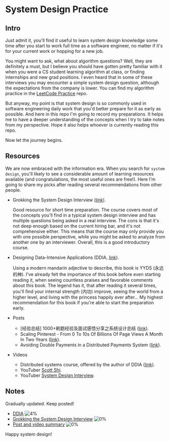 # System Design Practice

## Intro

Just admit it, you'll find it useful to learn  system design knowledge some time after you start to work full time as a software engineer, no matter if it's for your current work or hopping for a new job.

You might want to ask, what about algorithm questions? Well, they are definitely a must, but I believe you should have gotten pretty familiar with it when you were a CS student learning algorithm at class, or finding internships and new grad positions. I even heard that in some of these interviews you may encounter a simple system design question, although the expectations from the company is lower. You can find my algorithm practice in the [LeetCode Practice](https://github.com/Greatjian/leetcode_practice) repo.

But anyway, my point is that system design is so commonly used in software engineering daily work that you'd better prepare for it as early as possible. And here in this repo I'm going to record my preparations. It helps me to have a deeper understanding of the concepts when I try to take notes from my perspective. Hope it also helps whoever is currently reading this repo.

Now let the journey begins.

## Resources

We are now embraced with the information era. When you search for `system design`, you'll likely to see a considerable amount of learning resources available (and congratulations, the most useful ones are free!). Here I'm going to share my picks after reading several recommendations from other people.

- Grokking the System Design Interview ([link](https://www.educative.io/courses/grokking-the-system-design-interview)).

  Good resource for short time preparation. The course covers most of the concepts you'll find in a typical system design interview and has multiple questions being asked in a real interview. The cons is that it's not deep enough based on the current hiring bar, and it's not comprehensive either. This means that the course may only provide you with one possible perspective, while you might be asked to analyze from another one by an interviewer. Overall, this is a good introductory course.

- Designing Data-Intensive Applications (DDIA, [link](https://dataintensive.net/)).

  Using a modern mandarin adjective to describe, this book is YYDS (永远的神). I've already felt the importance of this book before even starting reading it, when seeing countless praises and favorable comments about this book. The legend has it, that after reading it several times, you'll find your internal strength (内功) improve, seeing the world from a higher level, and living with the princess happily ever after... My highest recommendation for this book if you're able to start the preparation early.

- Posts

  - [经验总结] 1000+刷题经验及面试感悟分享之系统设计总结 ([link](https://www.1point3acres.com/bbs/thread-771667-1-1.html)).
  - Scaling Pinterest - From 0 To 10s Of Billions Of Page Views A Month In Two Years ([link](http://highscalability.com/blog/2013/4/15/scaling-pinterest-from-0-to-10s-of-billions-of-page-views-a.html)).
  - Avoiding Double Payments in a Distributed Payments System ([link](https://medium.com/airbnb-engineering/avoiding-double-payments-in-a-distributed-payments-system-2981f6b070bb)).

- Videos

  - Distributed systems course, offered by the author of DDIA ([link](https://martin.kleppmann.com/2020/11/18/distributed-systems-and-elliptic-curves.html)).
  - YouTuber [Scott Shi](https://www.youtube.com/c/ScottShiCS).
  - YouTuber [System Design Interview](https://www.youtube.com/c/SystemDesignInterview).

## Notes

Gradually updated. Keep posted!

- [DDIA](/DDIA_notes.md) ![4%](https://progress-bar.dev/4)
- [Grokking the System Design Interview](/Grokking_notes.md) ![0%](https://progress-bar.dev/0)
- [Post and video summary](/Summary_notes.md) ![0%](https://progress-bar.dev/0)

Happy system design!
